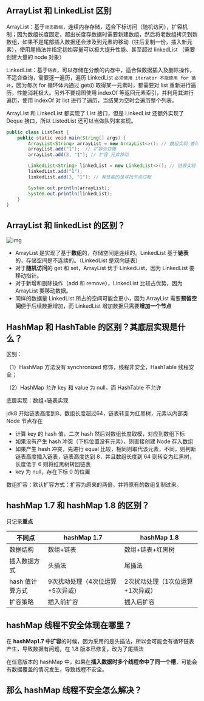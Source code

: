 ## ArrayList 和 LinkedList 区别

ArrayList：基于`动态数组`，连续内存存储，适合下标访问（随机访问），扩容机制；因为数组长度固定，超出长度存数据时需要新建数组，然后将老数组拷贝到新数组，如果不是尾部插入数据还会涉及到元素的移动（往后复制一份，插入新元素），使用尾插法并指定初始容量可以极大提升性能、甚至超过 linkedList （需要创建大量的 node 对象）

LinkedList：基于`链表`，可以存储在分散的内存中，适合做数据插入及删除操作，不适合查询，需要逐一遍历，遍历 LinkedList `必须使用 iterator 不能使用 for 循环`，因为每次 for 循环体内通过 get(i) 取得某一元素时，都需要对 list 重新进行遍历，性能消耗极大。另外不要视图使用 indexOf 等返回元素索引，并利用其进行遍历，使用 indexOf 对 list 进行了遍历，当结果为空时会遍历整个列表。

ArrayList 和 LinkedList 都实现了 List 接口，但是 LinkedList 还额外实现了 Deque 接口，所以 ListedList 还可以当做队列来实现。

```java
public class ListTest {
    public static void main(String[] args) {
        ArrayList<String> arrayList = new ArrayList<>(); // 数组实现 查询快
        arrayList.add("1");  // 扩容会变慢
        arrayList.add(3, "1"); // 扩容 元素移动

        LinkedList<String> linkedList = new LinkedList<>(); // 链表实现  增删快
        linkedList.add("1");
        linkedList.add(3, "1"); // 耗性能的是寻找节点过程

        System.out.println(arrayList);
        System.out.println(linkedList);
    }
}
```

## ArrayList 和 linkedList 的区别？

![img](https://s1.vika.cn/space/2022/11/22/6017f440c7de4348b8168f1a41c93be1)

- ArrayList 是实现了基于**数组**的，存储空间是连续的。LinkedList 基于**链表**的，存储空间是不连续的。（LinkedList 是双向链表）
- 对于**随机访问**的 get 和 set，ArrayList 优于 LinkedList，因为 LinkedList 要移动指针。
- 对于新增和删除操作（add 和 remove），LinkedList 比较占优势，因为 ArrayList 要移动数据。
- 同样的数据量 LinkedList 所占的空间可能会更小，因为 ArrayList 需要**预留空间**便于后续数据增加，而 LinkedList 增加数据只需要**增加一个节点**

## HashMap 和 HashTable 的区别？其底层实现是什么？

区别：

（1）HashMap 方法没有 synchronized 修饰，线程非安全，HashTable 线程安全；

（2）HashMap 允许 key 和 value 为 null，而 HashTable 不允许

底层实现：数组+链表实现

jdk8 开始链表高度到8、数组长度超过64，链表转变为红黑树，元素以内部类 Node 节点存在

- 计算 key 的 hash 值，二次 hash 然后对数组长度取模，对应到数组下标
- 如果没有产生 hash 冲突（下标位置没有元素），则直接创建 Node 存入数组
- 如果产生 hash 冲突，先进行 equal 比较，相同则取代该元素，不同，则判断链表高度插入链表，链表高度达到 8，并且数组长度到 64 则转变为红黑树，长度低于 6 则将红黑树转回链表
- key 为 null，存在下标 0 的位置

数组扩容：默认扩容方式：扩容为原来的两倍，并将原有的数组复制过来。

## hashMap 1.7 和 hashMap 1.8 的区别？

只记录**重点**

| 不同点          | hashMap 1.7                      | hashMap  1.8                     |
| --------------- | -------------------------------- | -------------------------------- |
| 数据结构        | 数组+链表                        | 数组+链表+红黑树                 |
| 插入数据方式    | 头插法                           | 尾插法                           |
| hash 值计算方式 | 9次扰动处理（4次位运算+5次异或） | 2次扰动处理（1次位运算+1次异或） |
| 扩容策略        | 插入前扩容                       | 插入后扩容                       |

## hashMap 线程不安全体现在哪里？

在 **hashMap1.7 中扩容**的时候，因为采用的是头插法，所以会可能会有循环链表产生，导致数据有问题，在 1.8 版本已修复，改为了尾插法

在任意版本的 hashMap 中，如果在**插入数据时多个线程命中了同一个槽**，可能会有数据覆盖的情况发生，导致线程不安全。

## 那么 hashMap 线程不安全怎么解决？

